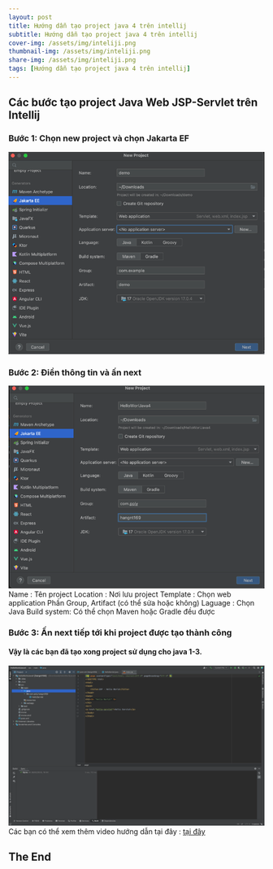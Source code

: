 ```yaml
---
layout: post
title: Hướng dẫn tạo project java 4 trên intellij 
subtitle: Hướng dẫn tạo project java 4 trên intellij
cover-img: /assets/img/inteliji.png
thumbnail-img: /assets/img/inteliji.png
share-img: /assets/img/inteliji.png
tags: [Hướng dẫn tạo project java 4 trên intellij]
---
```


## Các bước tạo project Java Web JSP-Servlet trên Intellij
### Bước 1: Chọn new project và chọn Jakarta EF
![img_10.png](img_10.png)

### Bước 2: Điền thông tin và ấn next
![img_12.png](img_12.png)
Name : Tên project 
Location : Nơi lưu project 
Template : Chọn web application 
Phần Group, Artifact (có thể sửa hoặc không)
Laguage : Chọn Java 
Build system: Có thể chọn Maven hoặc Gradle đều được
### Bước 3: Ấn next tiếp tới khi project được tạo thành công

#### Vậy là các bạn đã tạo xong project sử dụng cho java 1-3.
![img_13.png](img_13.png)
<br/>
Các bạn có thể xem thêm video hướng dẫn tại đây : [tại đây](https://youtu.be/3JiWOF-KM5c)

## The End
